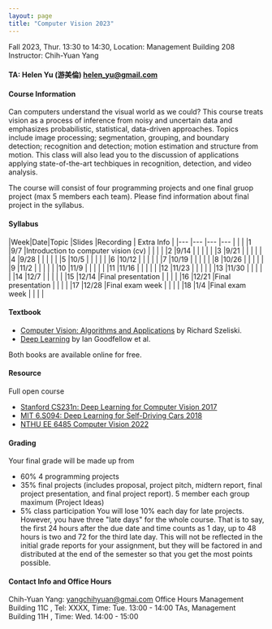 ```yaml
---
layout: page
title: "Computer Vision 2023"
---
```


Fall 2023, Thur. 13:30 to 14:30, Location: Management Building 208
Instructor: Chih-Yuan Yang
#### TA: Helen Yu (游美倫) [helen_yu@gmail.com](mailto:helen_yu@gmail.com)


#### Course Information
Can computers understand the visual world as we could? This course treats vision as a process of inference from noisy and uncertain data and emphasizes probabilistic, statistical, data-driven approaches. Topics include image processing; segmentation, grouping, and boundary detection; recognition and detection; motion estimation and structure from motion. This class will also lead you to the discussion of applications applying state-of-the-art techbiques in recognition, detection, and video analysis.

The course will consist of four programming projects and one final gruop project (max 5 members each team). Please find information about final project in the syllabus.

#### Syllabus

|Week|Date|Topic                                |Slides   |Recording | Extra Info |
|---   |---      |---                                  |---      |          |            |
|1   |9/7        |Introduction to computer vision (cv) |      |          |            |
|2   |9/14        | |      |          |            |
|3   |9/21        | |      |          |            |
|4   |9/28        | |      |          |            |
|5   |10/5        | |      |          |            |
|6   |10/12        | |      |          |            |
|7   |10/19        | |      |          |            |
|8   |10/26        | |      |          |            |
|9   |11/2        | |      |          |            |
|10  |11/9        | |      |          |            |
|11  |11/16        | |      |          |            |
|12  |11/23        | |      |          |            |
|13  |11/30        | |      |          |            |
|14  |12/7        | |      |          |            |
|15  |12/14        |Final presentation                 |      |          |            |
|16  |12/21        |Final presentation                 |      |          |            |
|17  |12/28        |Final exam week                    |      |          |            |
|18  |1/4        |Final exam week                    |      |          |            |

#### Textbook
- [Computer Vision: Algorithms and Applications](http://szeliski.org/Book/) by Richard Szeliski.
- [Deep Learning](https://www.deeplearningbook.org/) by Ian Goodfellow et al.

Both books are available online for free.

#### Resource
Full open course 
- [Stanford CS231n: Deep Learning for Computer Vision 2017](https://www.youtube.com/playlist?list=PL3FW7Lu3i5JvHM8ljYj-zLfQRF3EO8sYv)
- [MIT 6.S094: Deep Learning for Self-Driving Cars 2018](https://www.youtube.com/watch?v=-6INDaLcuJY&list=PLts9ZnoIwN9MJOXSFal2wFImRjfUhmYSP)
- [NTHU EE 6485 Computer Vision 2022](https://aliensunmin.github.io/teaching/cv2022/index.html)

#### Grading
Your final grade will be made up from
- 60% 4 programming projects
- 35% final projects (includes proposal, project pitch, midtern report, final project presentation, and final project report). 5 member each group maximum (Project Ideas)
- 5% class participation
You will lose 10% each day for late projects. However, you have three "late days" for the whole course. That is to say, the first 24 hours after the due date and time counts as 1 day, up to 48 hours is two and 72 for the third late day. This will not be reflected in the initial grade reports for your assignment, but they will be factored in and distributed at the end of the semester so that you get the most points possible.

#### Contact Info and Office Hours
Chih-Yuan Yang: yangchihyuan@gmai.com
Office Hours
Management Building 11C , Tel: XXXX, Time: Tue. 13:00 - 14:00
TAs, Management Building 11H , Time: Wed. 14:00 - 15:00